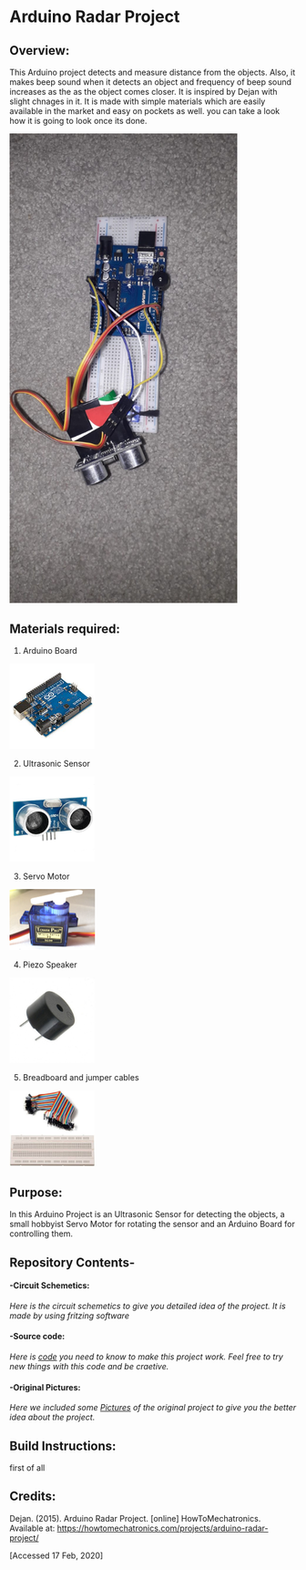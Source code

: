 # Arduino Radar Project

## Overview:
This Arduino project detects and measure distance from the objects. Also, it makes beep sound when it detects an object and frequency of beep sound increases as the as the object comes closer. It is inspired by Dejan with slight chnages in it.
It is made with simple materials which are easily available in the market and easy on pockets as well. 
you can take a look how it is going to look once its done.

<img src= "original pictures/img8.jpeg" width="400" >

## Materials required:
1. Arduino Board                          
<img src= "Images/Arduino_Uno.jpg" width="150" >

2. Ultrasonic Sensor
<img src= "Images/usonic.jpg" width="150" >

3. Servo Motor
<img src= "Images/servomotor.jpg" width="150" >

4. Piezo Speaker
<img src= "Images/piezo.jpg" width="150" >

5. Breadboard and jumper cables                    
<img src= "Images/jumperwires and breadboard.jpeg" width="150" >

## Purpose:
In this Arduino Project is an Ultrasonic Sensor for detecting the objects, a small hobbyist Servo Motor for rotating the sensor and an Arduino Board for controlling them.

## Repository Contents-
#### -Circuit Schemetics: 
*Here is the circuit schemetics to give you detailed idea of the project. It is made by using fritzing software*

#### -Source code:
*Here is [code](https://github.com/msd9915358/Arduino-Radar-Project/blob/master/Source%20code) you need to know to make this project work.  Feel free to try new things with this code and be craetive.*

#### -Original Pictures:
*Here we included some [Pictures](https://github.com/msd9915358/Arduino-Radar-Project/tree/master/original%20pictures) of the original project to give you the better idea about the project.*

## Build Instructions:
first of all

## Credits:
Dejan. (2015). Arduino Radar Project. [online] HowToMechatronics. Available at:
https://howtomechatronics.com/projects/arduino-radar-project/

[Accessed 17 Feb, 2020]

 



